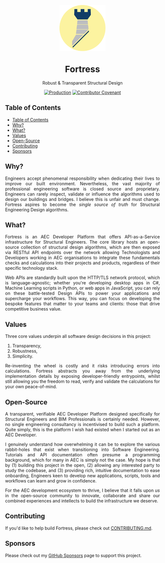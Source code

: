 <div align="center">
  <img 
    height="150px" 
    src=".github/assets/images/fortress.png" 
    alt="Blue Fortress Logo. "
  />

  <h1>Fortress</h1>
  <p>Robust & Transparent Structural Design</p>

  [![Production](https://github.com/jamesbayley/Fortress/actions/workflows/publish.yml/badge.svg)](https://github.com/jamesbayley/Fortress/actions/workflows/publish.yml)
  [![Contributor Covenant](https://img.shields.io/badge/Contributor%20Covenant-2.0-4baaaa.svg)](code_of_conduct.md)
</div>

## Table of Contents

- [Table of Contents](#table-of-contents)
- [Why?](#why)
- [What?](#what)
- [Values](#values)
- [Open-Source](#open-source)
- [Contributing](#contributing)
- [Sponsors](#sponsors)

## Why?

<p align="justify"> 
Engineers accept phenomenal responsibility when dedicating their lives to improve our built environment. Nevertheless, the vast majority of professional engineering software is closed source and proprietary. Engineers can rarely inspect, validate or influence the algorithms used to design our buildings and bridges. I believe this is unfair and must change. Fortress aspires to become the <em>single source of truth</em> for Structural Engineering Design algorithms. 
</p>

## What?

<p align="justify"> 
Fortress is an AEC Developer Platform that offers API-as-a-Service infrastructure for Structural Engineers. The core library hosts an open-source collection of structural design algorithms, which are then exposed via RESTful API endpoints over the network allowing Technologists and Developers working in AEC organisations to integrate these fundamentals checks and calculations into their projects and products, regardless of their specific technology stack. 
</p>

<p align="justify"> 
Web APIs are standardly built upon the HTTP/TLS network protocol, which is language-agnostic; whether you're developing desktop apps in C#, Machine Learning scripts in Python, or web apps in JavaScript, you can rely on these battle-tested Design APIs to power your applications and supercharge your workflows. This way, you can focus on developing the bespoke features that matter to your teams and clients: those that drive competitive business value. 
</p>

## Values


Three core values underpin all software design decisions in this project:

1. Transparency, 
2. Robustness, 
3. Simplicity.

<p align="justify"> 
Re-inventing the wheel is costly and it risks introducing errors into calculations. Fortress abstracts you away from the underlying implementation details by exposing developer-friendly entrypoints, whilst still allowing you the freedom to read, verify and validate the calculations for your own peace-of-mind.
</p>

## Open-Source

<p align="justify"> 
A transparent, verifiable AEC Developer Platform designed specifically for Structural Engineers and BIM Professionals is certainly needed. However, no single engineering consultancy is incentivised to build such a platform. Quite simply, this is the platform I wish had existed when I started out as an AEC Developer. 
</p>

<p align="justify"> 
I genuinely understand how overwhelming it can be to explore the various rabbit-holes that exist when transitioning into Software Engineering. Tutorials and API documentation often presume a programming background, which for many in AEC is simply not the case. My hope is that by (1) building this project in the open, (2) allowing any interested party to study the codebase, and (3) providing rich, intuitive documentation to ease onboarding, Engineers keen to develop new applications, scripts, tools and workflows can learn and grow in confidence.
</p>

<p align="justify"> 
For the AEC development ecosystem to thrive, I believe that it falls upon <em>us</em> in the open-source community to innovate, collaborate and share our combined experiences and intellects to build the infrastructure we deserve.
</p>

## Contributing

<p align="justify">
If you'd like to help build Fortress, please check out <a href="./CONTRIBUTING.md" target="_blank">CONTRIBUTING.md</a>.
</p>

## Sponsors

<p align="justify"> 
Please check out my <a href="https://github.com/sponsors/jamesbayley/dashboard" target="_blank">GitHub Sponsors</a> page to support this project.
</p>